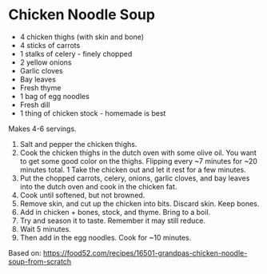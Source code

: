 # Chicken Noodle Soup 

* 4 chicken thighs (with skin and bone)
* 4 sticks of carrots
* 1 stalks of celery - finely chopped
* 2 yellow onions
* Garlic cloves
* Bay leaves
* Fresh thyme
* 1 bag of egg noodles
* Fresh dill
* 1 thing of chicken stock - homemade is best

Makes 4-6 servings.

1. Salt and pepper the chicken thighs.
1. Cook the chicken thighs in the dutch oven with some olive oil.  You want to get some good color on the thighs. Flipping every ~7 minutes for ~20 minutes total.
1 Take the chicken out and let it rest for a few minutes.  
1. Put the chopped carrots, celery, onions, garlic cloves, and bay leaves into the dutch oven and cook in the chicken fat.  
1. Cook until softened, but not browned.  
1. Remove skin, and cut up the chicken into bits.  Discard skin.  Keep bones.  
1. Add in chicken + bones, stock, and thyme.  Bring to a boil.  
1. Try and season it to taste.  Remember it may still reduce.  
1. Wait 5 minutes.  
1. Then add in the egg noodles.  Cook for ~10 minutes.

Based on: https://food52.com/recipes/16501-grandpas-chicken-noodle-soup-from-scratch
